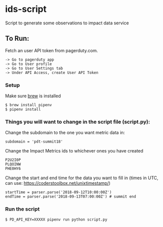 # ids-script
Script to generate some observations to impact data service


## To Run:

Fetch an user API token from pagerduty.com.
```
-> Go to pagerduty app
-> Go to User profile
-> Go to User Settings tab
-> Under API Access, create User API Token
```

### Setup

Make sure [brew](https://brew.sh) is installed
```
$ brew install pipenv
$ pipenv install
```

### Things you will want to change in the script file (script.py):

Change the subdomain to the one you want metric data in:
```
subdomain = 'pdt-summit18'
```

Change the Impact Metrics ids to whichever ones you have created
```
P2U2I0P
PLQOINW
PHE0HY6
```

Change the start and end time for the data you want to fill in (times in UTC, can use: https://coderstoolbox.net/unixtimestamp/)

```
startTime = parser.parse('2018-09-12T10:00:00Z')
endTime = parser.parse('2018-09-13T07:00:00Z') # summit end
```


### Run the script
```
$ PD_API_KEY=XXXXX pipenv run python script.py
```
